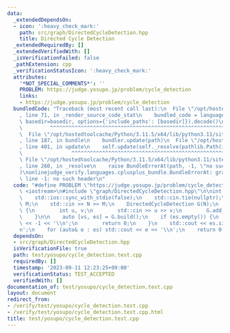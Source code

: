 ```yaml
---
data:
  _extendedDependsOn:
  - icon: ':heavy_check_mark:'
    path: src/graph/DirectedCycleDetection.hpp
    title: Directed Cycle Detection
  _extendedRequiredBy: []
  _extendedVerifiedWith: []
  _isVerificationFailed: false
  _pathExtension: cpp
  _verificationStatusIcon: ':heavy_check_mark:'
  attributes:
    '*NOT_SPECIAL_COMMENTS*': ''
    PROBLEM: https://judge.yosupo.jp/problem/cycle_detection
    links:
    - https://judge.yosupo.jp/problem/cycle_detection
  bundledCode: "Traceback (most recent call last):\n  File \"/opt/hostedtoolcache/Python/3.11.5/x64/lib/python3.11/site-packages/onlinejudge_verify/documentation/build.py\"\
    , line 71, in _render_source_code_stat\n    bundled_code = language.bundle(stat.path,\
    \ basedir=basedir, options={'include_paths': [basedir]}).decode()\n          \
    \         ^^^^^^^^^^^^^^^^^^^^^^^^^^^^^^^^^^^^^^^^^^^^^^^^^^^^^^^^^^^^^^^^^^^^^^^^^^^^^^^^^\n\
    \  File \"/opt/hostedtoolcache/Python/3.11.5/x64/lib/python3.11/site-packages/onlinejudge_verify/languages/cplusplus.py\"\
    , line 187, in bundle\n    bundler.update(path)\n  File \"/opt/hostedtoolcache/Python/3.11.5/x64/lib/python3.11/site-packages/onlinejudge_verify/languages/cplusplus_bundle.py\"\
    , line 401, in update\n    self.update(self._resolve(pathlib.Path(included), included_from=path))\n\
    \                ^^^^^^^^^^^^^^^^^^^^^^^^^^^^^^^^^^^^^^^^^^^^^^^^^^^^^^^^^\n \
    \ File \"/opt/hostedtoolcache/Python/3.11.5/x64/lib/python3.11/site-packages/onlinejudge_verify/languages/cplusplus_bundle.py\"\
    , line 260, in _resolve\n    raise BundleErrorAt(path, -1, \"no such header\"\
    )\nonlinejudge_verify.languages.cplusplus_bundle.BundleErrorAt: graph/DirectedCycleDetection.hpp:\
    \ line -1: no such header\n"
  code: "#define PROBLEM \"https://judge.yosupo.jp/problem/cycle_detection\"\n\n#include\
    \ <iostream>\n#include \"graph/DirectedCycleDetection.hpp\"\n\nint main() {\n\
    \    std::ios::sync_with_stdio(false);\n    std::cin.tie(nullptr);\n    int N,\
    \ M;\n    std::cin >> N >> M;\n    DirectedCycleDetection G(N);\n    for (; M--;)\
    \ {\n        int u, v;\n        std::cin >> u >> v;\n        G.add_edge(u, v);\n\
    \    }\n\n    auto [vs, es] = G.build();\n    if (es.empty()) {\n        std::cout\
    \ << -1 << '\\n';\n        return 0;\n    }\n    std::cout << es.size() << '\\\
    n';\n    for (auto& e : es) std::cout << e << '\\n';\n    return 0;\n}"
  dependsOn:
  - src/graph/DirectedCycleDetection.hpp
  isVerificationFile: true
  path: test/yosupo/cycle_detection.test.cpp
  requiredBy: []
  timestamp: '2023-09-11 12:23:25+09:00'
  verificationStatus: TEST_ACCEPTED
  verifiedWith: []
documentation_of: test/yosupo/cycle_detection.test.cpp
layout: document
redirect_from:
- /verify/test/yosupo/cycle_detection.test.cpp
- /verify/test/yosupo/cycle_detection.test.cpp.html
title: test/yosupo/cycle_detection.test.cpp
---
```

